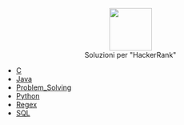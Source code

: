 <p align="center">
    <a href="https://www.hackerrank.com/Cinghiamenisco">
        <img height=85 src="https://d3keuzeb2crhkn.cloudfront.net/hackerrank/assets/styleguide/logo_wordmark-f5c5eb61ab0a154c3ed9eda24d0b9e31.svg">
    </a>
    <br>Soluzioni per "HackerRank"
</p>

* [C](https://github.com/Cinghiamenisco/HackerRank_Solutions/tree/master/C)
* [Java](https://github.com/Cinghiamenisco/HackerRank_Solutions/tree/master/Java)
* [Problem_Solving](#Problem_Solving)
* [Python](https://github.com/Cinghiamenisco/HackerRank_Solutions/tree/master/Python/01%20-%20Introduction)
* [Regex](https://github.com/Cinghiamenisco/HackerRank_Solutions/tree/master/Regex)
* [SQL](https://github.com/Cinghiamenisco/HackerRank_Solutions/tree/master/SQL)
